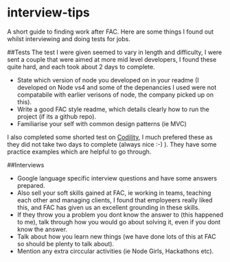 # interview-tips

A short guide to finding work after FAC. Here are some things I found out whilst interviewing and doing tests for jobs.


##Tests
The test I were given seemed to vary in length and difficulty, I were sent a couple that were aimed at more mid level developers, I found these quite hard, and each took about 2 days to complete.
+ State which version of node you developed on in your readme (I developed on Node vs4 and some of the depenancies I used were not compatabile with earlier verisons of node, the company picked up on this).
+ Write a good FAC style readme, which details clearly how to run the project (if its a github repo).
+ Familiarise your self with common design patterns (ie MVC)

I also completed some shorted test on [Codility](https://codility.com), I much prefered these as they did not take two days to complete (always nice :-) ). They have some practice examples which are helpful to go through.

##Interviews
+ Google language specific interview questions and have some answers prepared.
+ Also sell your soft skills gained at FAC, ie working in teams, teaching each other and managing clients, I found that employeers really liked this, and FAC has given us an excellent grounding in these skills.
+ If they throw you a problem you dont know the answer to (this happened to me), talk through how you would go about solving it, even if you dont know the answer.
+ Talk about how you learn new things (we have done lots of this at FAC so should be plenty to talk about).
+ Mention any extra circcular activities (ie Node Girls, Hackathons etc).

